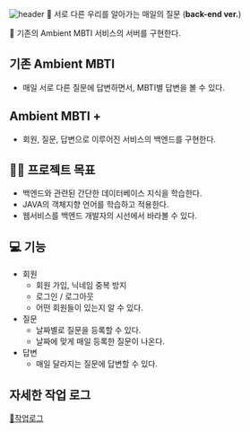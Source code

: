 ![header](https://capsule-render.vercel.app/api?type=venom&color=fff08c&height=150&section=header&text=Ambient%20MBTI&fontColor=9371bf&stroke=)
🎨 서로 다른 우리를 알아가는 매일의 질문 (**back-end ver.**)

🐰 기존의 Ambient MBTI 서비스의 서버를 구현한다.

## 기존 Ambient MBTI
- 매일 서로 다른 질문에 답변하면서, MBTI별 답변을 볼 수 있다.

## Ambient MBTI +
- 회원, 질문, 답변으로 이루어진 서비스의 백엔드를 구현한다.

## 🧚🏻 프로젝트 목표
- 백엔드와 관련된 간단한 데이터베이스 지식을 학습한다.
- JAVA의 객체지향 언어를 학습하고 적용한다.
- 웹서비스를 백엔드 개발자의 시선에서 바라볼 수 있다.

## 💻 기능
- 회원
    - 회원 가입, 닉네임 중복 방지
    - 로그인 / 로그아웃
    - 어떤 회원들이 있는지 알 수 있다.
- 질문
    - 날짜별로 질문을 등록할 수 있다.
    - 날짜에 맞게 매일 등록한 질문이 나온다.
- 답변
    - 매일 달라지는 질문에 답변할 수 있다. 

## 자세한 작업 로그
[📃작업로그](https://jessiesaying.notion.site/AmbientMBTI-BackEnd-ab887bf6c4b449bc8e8892ea54e5f124?pvs=4)
